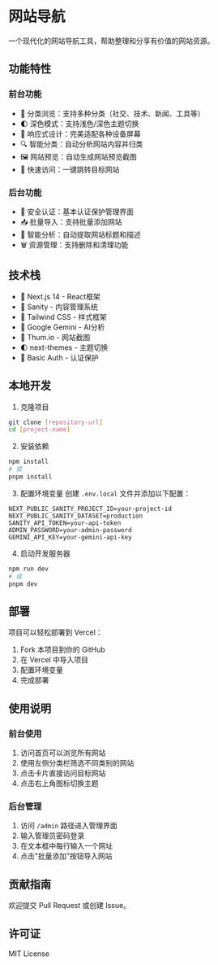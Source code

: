 # 网站导航

一个现代化的网站导航工具，帮助整理和分享有价值的网站资源。

## 功能特性

### 前台功能
- 🎯 分类浏览：支持多种分类（社交、技术、新闻、工具等）
- 🌓 深色模式：支持浅色/深色主题切换
- 📱 响应式设计：完美适配各种设备屏幕
- 🔍 智能分类：自动分析网站内容并归类
- 🖼️ 网站预览：自动生成网站预览截图
- 🚀 快速访问：一键跳转目标网站

### 后台功能
- 🔐 安全认证：基本认证保护管理界面
- 📥 批量导入：支持批量添加网站
- 🤖 智能分析：自动提取网站标题和描述
- 🗑️ 资源管理：支持删除和清理功能

## 技术栈

- 🎯 Next.js 14 - React框架
- 💾 Sanity - 内容管理系统
- 🎨 Tailwind CSS - 样式框架
- 🤖 Google Gemini - AI分析
- 📸 Thum.io - 网站截图
- 🌓 next-themes - 主题切换
- 🔐 Basic Auth - 认证保护

## 本地开发

1. 克隆项目
```bash
git clone [repository-url]
cd [project-name]
```

2. 安装依赖
```bash
npm install
# 或
pnpm install
```

3. 配置环境变量
创建 `.env.local` 文件并添加以下配置：
```env
NEXT_PUBLIC_SANITY_PROJECT_ID=your-project-id
NEXT_PUBLIC_SANITY_DATASET=production
SANITY_API_TOKEN=your-api-token
ADMIN_PASSWORD=your-admin-password
GEMINI_API_KEY=your-gemini-api-key
```

4. 启动开发服务器
```bash
npm run dev
# 或
pnpm dev
```

## 部署

项目可以轻松部署到 Vercel：

1. Fork 本项目到你的 GitHub
2. 在 Vercel 中导入项目
3. 配置环境变量
4. 完成部署

## 使用说明

### 前台使用
1. 访问首页可以浏览所有网站
2. 使用左侧分类栏筛选不同类别的网站
3. 点击卡片直接访问目标网站
4. 点击右上角图标切换主题

### 后台管理
1. 访问 `/admin` 路径进入管理界面
2. 输入管理员密码登录
3. 在文本框中每行输入一个网址
4. 点击"批量添加"按钮导入网站

## 贡献指南

欢迎提交 Pull Request 或创建 Issue。

## 许可证

MIT License 
